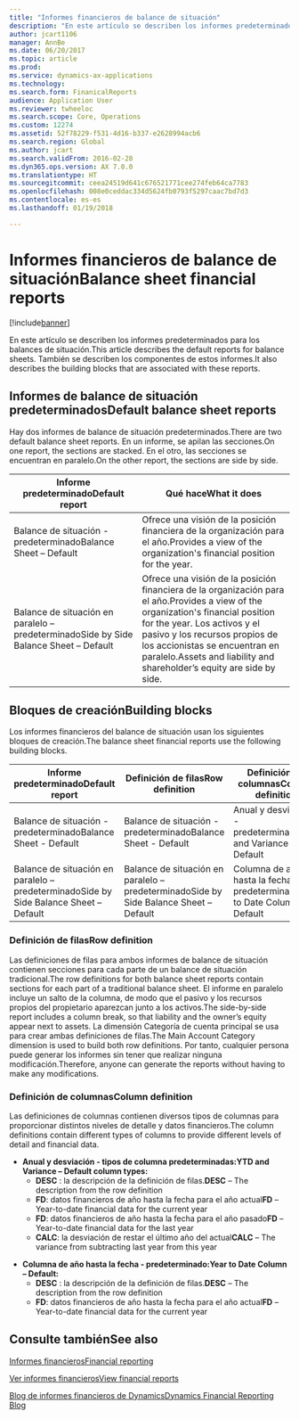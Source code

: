 ```yaml
---
title: "Informes financieros de balance de situación"
description: "En este artículo se describen los informes predeterminados para los balances de situación. También se describen los componentes de estos informes."
author: jcart1106
manager: AnnBe
ms.date: 06/20/2017
ms.topic: article
ms.prod: 
ms.service: dynamics-ax-applications
ms.technology: 
ms.search.form: FinanicalReports
audience: Application User
ms.reviewer: twheeloc
ms.search.scope: Core, Operations
ms.custom: 12274
ms.assetid: 52f78229-f531-4d16-b337-e2628994acb6
ms.search.region: Global
ms.author: jcart
ms.search.validFrom: 2016-02-28
ms.dyn365.ops.version: AX 7.0.0
ms.translationtype: HT
ms.sourcegitcommit: ceea24519d641c676521771cee274feb64ca7783
ms.openlocfilehash: 008e0ceddac334d5624fb0793f5297caac7bd7d3
ms.contentlocale: es-es
ms.lasthandoff: 01/19/2018

---
```


# <a name="balance-sheet-financial-reports"></a><span data-ttu-id="f465d-104">Informes financieros de balance de situación</span><span class="sxs-lookup"><span data-stu-id="f465d-104">Balance sheet financial reports</span></span>

[!include[banner](../includes/banner.md)]


<span data-ttu-id="f465d-105">En este artículo se describen los informes predeterminados para los balances de situación.</span><span class="sxs-lookup"><span data-stu-id="f465d-105">This article describes the default reports for balance sheets.</span></span> <span data-ttu-id="f465d-106">También se describen los componentes de estos informes.</span><span class="sxs-lookup"><span data-stu-id="f465d-106">It also describes the building blocks that are associated with these reports.</span></span> 

<a name="default-balance-sheet-reports"></a><span data-ttu-id="f465d-107">Informes de balance de situación predeterminados</span><span class="sxs-lookup"><span data-stu-id="f465d-107">Default balance sheet reports</span></span>
-----------------------------

<span data-ttu-id="f465d-108">Hay dos informes de balance de situación predeterminados.</span><span class="sxs-lookup"><span data-stu-id="f465d-108">There are two default balance sheet reports.</span></span> <span data-ttu-id="f465d-109">En un informe, se apilan las secciones.</span><span class="sxs-lookup"><span data-stu-id="f465d-109">On one report, the sections are stacked.</span></span> <span data-ttu-id="f465d-110">En el otro, las secciones se encuentran en paralelo.</span><span class="sxs-lookup"><span data-stu-id="f465d-110">On the other report, the sections are side by side.</span></span>

| <span data-ttu-id="f465d-111">Informe predeterminado</span><span class="sxs-lookup"><span data-stu-id="f465d-111">Default report</span></span>                       | <span data-ttu-id="f465d-112">Qué hace</span><span class="sxs-lookup"><span data-stu-id="f465d-112">What it does</span></span>                                                                                                                           |
|--------------------------------------|----------------------------------------------------------------------------------------------------------------------------------------|
| <span data-ttu-id="f465d-113">Balance de situación - predeterminado</span><span class="sxs-lookup"><span data-stu-id="f465d-113">Balance Sheet – Default</span></span>              | <span data-ttu-id="f465d-114">Ofrece una visión de la posición financiera de la organización para el año.</span><span class="sxs-lookup"><span data-stu-id="f465d-114">Provides a view of the organization's financial position for the year.</span></span>                                                                 |
| <span data-ttu-id="f465d-115">Balance de situación en paralelo – predeterminado</span><span class="sxs-lookup"><span data-stu-id="f465d-115">Side by Side Balance Sheet – Default</span></span> | <span data-ttu-id="f465d-116">Ofrece una visión de la posición financiera de la organización para el año.</span><span class="sxs-lookup"><span data-stu-id="f465d-116">Provides a view of the organization's financial position for the year.</span></span> <span data-ttu-id="f465d-117">Los activos y el pasivo y los recursos propios de los accionistas se encuentran en paralelo.</span><span class="sxs-lookup"><span data-stu-id="f465d-117">Assets and liability and shareholder’s equity are side by side.</span></span> |

## <a name="building-blocks"></a><span data-ttu-id="f465d-118">Bloques de creación</span><span class="sxs-lookup"><span data-stu-id="f465d-118">Building blocks</span></span>
<span data-ttu-id="f465d-119">Los informes financieros del balance de situación usan los siguientes bloques de creación.</span><span class="sxs-lookup"><span data-stu-id="f465d-119">The balance sheet financial reports use the following building blocks.</span></span>

| <span data-ttu-id="f465d-120">Informe predeterminado</span><span class="sxs-lookup"><span data-stu-id="f465d-120">Default report</span></span>                       | <span data-ttu-id="f465d-121">Definición de filas</span><span class="sxs-lookup"><span data-stu-id="f465d-121">Row definition</span></span>                       | <span data-ttu-id="f465d-122">Definición de columnas</span><span class="sxs-lookup"><span data-stu-id="f465d-122">Column definition</span></span>             |
|--------------------------------------|--------------------------------------|-------------------------------|
| <span data-ttu-id="f465d-123">Balance de situación - predeterminado</span><span class="sxs-lookup"><span data-stu-id="f465d-123">Balance Sheet - Default</span></span>              | <span data-ttu-id="f465d-124">Balance de situación - predeterminado</span><span class="sxs-lookup"><span data-stu-id="f465d-124">Balance Sheet - Default</span></span>              | <span data-ttu-id="f465d-125">Anual y desviación - predeterminado</span><span class="sxs-lookup"><span data-stu-id="f465d-125">YTD and Variance - Default</span></span>    |
| <span data-ttu-id="f465d-126">Balance de situación en paralelo – predeterminado</span><span class="sxs-lookup"><span data-stu-id="f465d-126">Side by Side Balance Sheet – Default</span></span> | <span data-ttu-id="f465d-127">Balance de situación en paralelo – predeterminado</span><span class="sxs-lookup"><span data-stu-id="f465d-127">Side by Side Balance Sheet – Default</span></span> | <span data-ttu-id="f465d-128">Columna de año hasta la fecha - predeterminado</span><span class="sxs-lookup"><span data-stu-id="f465d-128">Year to Date Column - Default</span></span> |

### <a name="row-definition"></a><span data-ttu-id="f465d-129">Definición de filas</span><span class="sxs-lookup"><span data-stu-id="f465d-129">Row definition</span></span>

<span data-ttu-id="f465d-130">Las definiciones de filas para ambos informes de balance de situación contienen secciones para cada parte de un balance de situación tradicional.</span><span class="sxs-lookup"><span data-stu-id="f465d-130">The row definitions for both balance sheet reports contain sections for each part of a traditional balance sheet.</span></span> <span data-ttu-id="f465d-131">El informe en paralelo incluye un salto de la columna, de modo que el pasivo y los recursos propios del propietario aparezcan junto a los activos.</span><span class="sxs-lookup"><span data-stu-id="f465d-131">The side-by-side report includes a column break, so that liability and the owner’s equity appear next to assets.</span></span> <span data-ttu-id="f465d-132">La dimensión Categoría de cuenta principal se usa para crear ambas definiciones de filas.</span><span class="sxs-lookup"><span data-stu-id="f465d-132">The Main Account Category dimension is used to build both row definitions.</span></span> <span data-ttu-id="f465d-133">Por tanto, cualquier persona puede generar los informes sin tener que realizar ninguna modificación.</span><span class="sxs-lookup"><span data-stu-id="f465d-133">Therefore, anyone can generate the reports without having to make any modifications.</span></span>

### <a name="column-definition"></a><span data-ttu-id="f465d-134">Definición de columnas</span><span class="sxs-lookup"><span data-stu-id="f465d-134">Column definition</span></span>

<span data-ttu-id="f465d-135">Las definiciones de columnas contienen diversos tipos de columnas para proporcionar distintos niveles de detalle y datos financieros.</span><span class="sxs-lookup"><span data-stu-id="f465d-135">The column definitions contain different types of columns to provide different levels of detail and financial data.</span></span>

-   <span data-ttu-id="f465d-136">**Anual y desviación - tipos de columna predeterminadas:**</span><span class="sxs-lookup"><span data-stu-id="f465d-136">**YTD and Variance – Default column types:**</span></span>
    -   <span data-ttu-id="f465d-137">**DESC** : la descripción de la definición de filas.</span><span class="sxs-lookup"><span data-stu-id="f465d-137">**DESC** – The description from the row definition</span></span>
    -   <span data-ttu-id="f465d-138">**FD**: datos financieros de año hasta la fecha para el año actual</span><span class="sxs-lookup"><span data-stu-id="f465d-138">**FD** – Year-to-date financial data for the current year</span></span>
    -   <span data-ttu-id="f465d-139">**FD**: datos financieros de año hasta la fecha para el año pasado</span><span class="sxs-lookup"><span data-stu-id="f465d-139">**FD** – Year-to-date financial data for the last year</span></span>
    -   <span data-ttu-id="f465d-140">**CALC**: la desviación de restar el último año del actual</span><span class="sxs-lookup"><span data-stu-id="f465d-140">**CALC** – The variance from subtracting last year from this year</span></span>

<!-- -->

-   <span data-ttu-id="f465d-141">**Columna de año hasta la fecha - predeterminado:**</span><span class="sxs-lookup"><span data-stu-id="f465d-141">**Year to Date Column – Default:**</span></span>
    -   <span data-ttu-id="f465d-142">**DESC** : la descripción de la definición de filas.</span><span class="sxs-lookup"><span data-stu-id="f465d-142">**DESC** – The description from the row definition</span></span>
    -   <span data-ttu-id="f465d-143">**FD**: datos financieros de año hasta la fecha para el año actual</span><span class="sxs-lookup"><span data-stu-id="f465d-143">**FD** – Year-to-date financial data for the current year</span></span>

 

<a name="see-also"></a><span data-ttu-id="f465d-144">Consulte también</span><span class="sxs-lookup"><span data-stu-id="f465d-144">See also</span></span>
--------

[<span data-ttu-id="f465d-145">Informes financieros</span><span class="sxs-lookup"><span data-stu-id="f465d-145">Financial reporting</span></span>](financial-reporting-getting-started.md)

[<span data-ttu-id="f465d-146">Ver informes financieros</span><span class="sxs-lookup"><span data-stu-id="f465d-146">View financial reports</span></span>](view-financial-reports.md)

[<span data-ttu-id="f465d-147">Blog de informes financieros de Dynamics</span><span class="sxs-lookup"><span data-stu-id="f465d-147">Dynamics Financial Reporting Blog</span></span>](http://blogs.msdn.com/b/dynamics_financial_reporting/)




